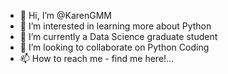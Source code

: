 - 👋 Hi, I’m @KarenGMM
- 👀 I’m interested in learning more about Python
- 🌱 I’m currently a Data Science graduate student
- 💞️ I’m looking to collaborate on Python Coding
- 📫 How to reach me - find me here!...

<!---
KarenGMM/KarenGMM is a ✨ special ✨ repository because its `README.md` (this file) appears on your GitHub profile.
You can click the Preview link to take a look at your changes.
--->
